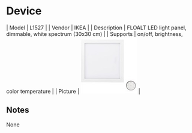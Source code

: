 
# Device

| Model | L1527  |
| Vendor  | IKEA  |
| Description | FLOALT LED light panel, dimmable, white spectrum (30x30 cm) |
| Supports | on/off, brightness, color temperature |
| Picture | ![../images/devices/L1527.jpg](../images/devices/L1527.jpg) |

## Notes

None

